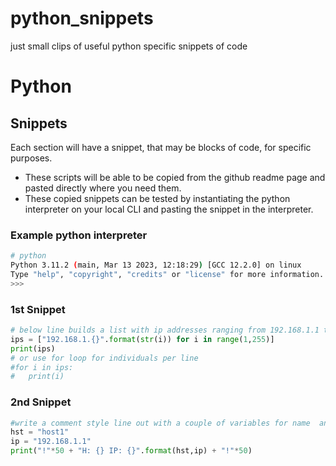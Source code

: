 # python_snippets
just small clips of useful python specific snippets of code

# Python

## Snippets

Each section will have a snippet, that may be blocks of code, for specific purposes.
* These scripts will be able to be copied from the github readme page and pasted directly where you need them.
* These copied snippets can be tested by instantiating the python interpreter on your local CLI and pasting the snippet in the interpreter.
### Example python interpreter
```bash
# python
Python 3.11.2 (main, Mar 13 2023, 12:18:29) [GCC 12.2.0] on linux
Type "help", "copyright", "credits" or "license" for more information.
>>>
```

### 1st Snippet 
```python
# below line builds a list with ip addresses ranging from 192.168.1.1 to 192.168.1.254
ips = ["192.168.1.{}".format(str(i)) for i in range(1,255)]
print(ips)
# or use for loop for individuals per line
#for i in ips:
#	print(i)


```

### 2nd Snippet
```python
#write a comment style line out with a couple of variables for name  and IP
hst = "host1"
ip = "192.168.1.1"
print("!"*50 + "H: {} IP: {}".format(hst,ip) + "!"*50)

```

